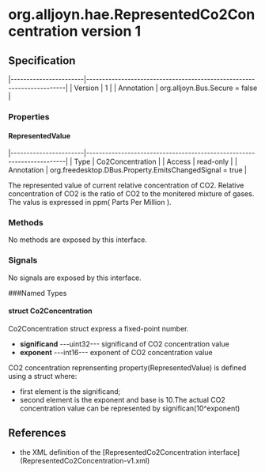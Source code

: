 # org.alljoyn.hae.RepresentedCo2Concentration version 1

## Specification

|-----------------------|-----------------------------------------------------------------------|
| Version               | 1                                                                     |
| Annotation            | org.alljoyn.Bus.Secure = false                                        |

### Properties

#### RepresentedValue

|-----------------------|-----------------------------------------------------------------------|
| Type                  | Co2Concentration                                                      |
| Access                | read-only                                                             |
| Annotation            | org.freedesktop.DBus.Property.EmitsChangedSignal = true               |

The represented value of current relative concentration of CO2.
Relative concentration of CO2 is the ratio of CO2 to the monitered mixture of gases.
The valus is expressed in ppm( Parts Per Million ).

### Methods

No methods are exposed by this interface.

### Signals

No signals are exposed by this interface.

###Named Types
#### struct Co2Concentration
Co2Concentration struct express a fixed-point number.
  * **significand**  ---uint32--- significand of CO2 concentration value
  * **exponent**  ---int16--- exponent of CO2 concentration value

CO2 concentration reprensenting property(RepresentedValue)
is defined using a struct where:
  * first element is the significand;
  * second element is the exponent and base is 10.The actual CO2 concentration 
    value can be represented by significan(10^exponent)
## References
  * the XML definition of the [RepresentedCo2Concentration interface] 
    (RepresentedCo2Concentration-v1.xml)

